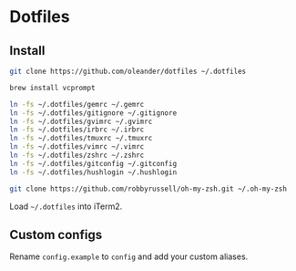 # Dotfiles

## Install

``` bash
git clone https://github.com/oleander/dotfiles ~/.dotfiles

brew install vcprompt

ln -fs ~/.dotfiles/gemrc ~/.gemrc
ln -fs ~/.dotfiles/gitignore ~/.gitignore
ln -fs ~/.dotfiles/gvimrc ~/.gvimrc
ln -fs ~/.dotfiles/irbrc ~/.irbrc
ln -fs ~/.dotfiles/tmuxrc ~/.tmuxrc
ln -fs ~/.dotfiles/vimrc ~/.vimrc
ln -fs ~/.dotfiles/zshrc ~/.zshrc
ln -fs ~/.dotfiles/gitconfig ~/.gitconfig
ln -fs ~/.dotfiles/hushlogin ~/.hushlogin

git clone https://github.com/robbyrussell/oh-my-zsh.git ~/.oh-my-zsh
```

Load `~/.dotfiles` into iTerm2.

## Custom configs

Rename `config.example` to `config` and add your custom aliases.
